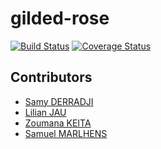 # gilded-rose

[![Build Status](https://travis-ci.org/Samoussam/gilded-rose.svg?branch=master)](https://travis-ci.org/Samoussam/gilded-rose)
[![Coverage Status](https://coveralls.io/repos/github/Samoussam/gilded-rose/badge.svg?branch=master)](https://coveralls.io/github/Samoussam/gilded-rose?branch=master)

## Contributors

- [Samy DERRADJI](https://github.com/deibono)
- [Lilian JAU](https://github.com/LilianJ91)
- [Zoumana KEITA](https://github.com/keithzoum)
- [Samuel MARLHENS](https://github.com/Samoussam)
